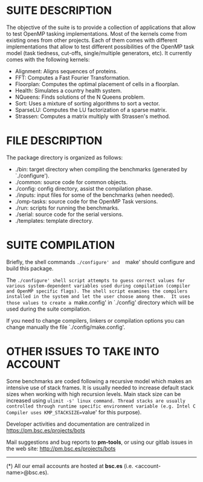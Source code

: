 SUITE DESCRIPTION
=================

The objective of the suite is to provide a collection of applications that allow to test
OpenMP tasking implementations. Most of the kernels come from existing ones from other
projects. Each of them comes with different implementations that allow to test different
possibilities of the OpenMP task model (task tiedness, cut-offs, single/multiple generators,
etc). It currently comes with the following kernels:

   + Alignment: Aligns sequences of proteins.
   + FFT: Computes a Fast Fourier Transformation.
   + Floorplan: Computes the optimal placement of cells in a floorplan.
   + Health: Simulates a country health system.
   + NQueens: Finds solutions of the N Queens problem.
   + Sort: Uses a mixture of sorting algorithms to sort a vector.
   + SparseLU: Computes the LU factorization of a sparse matrix.
   + Strassen: Computes a matrix multiply with Strassen's method.

FILE DESCRIPTION
================

The package directory is organized as follows:

   + ./bin: target directory when compiling the benchmarks (generated by `./configure').
   + ./common: source code for common objects.
   + ./config: config directory, assist the compilation phase.
   + ./inputs: input files for some of the benchmarks (when needed).
   + ./omp-tasks: source code for the OpenMP Task versions.
   + ./run: scripts for running the benchmarks.
   + ./serial: source code for the serial versions.
   + ./templates: template directory.

SUITE COMPILATION
=================

Briefly, the shell commands `./configure' and  `make' should configure and build this package.

The `./configure' shell script attempts to guess correct values for various system-dependent
variables used during compilation (compiler and OpenMP specific flags). The shell script
examines the compilers installed in the system and let the user choose among them.  It uses
those values to create a `make.config' in `./config' directory which will be used during
the suite compilation.

If you need to change compilers, linkers or compilation options you can change manually the
file `./config/make.config'.

OTHER ISSUES TO TAKE INTO ACCOUNT
=================================

Some benchmarks are coded following a recursive model which makes an intensive use of stack
frames. It is usually needed to increase default stack sizes when working with high recursion
levels. Main stack size can be increased using `ulimit -s' linux command. Thread stacks are
usually controlled through runtime specific environment variable (e.g. Intel C Compiler uses
KMP_STACKSIZE=`value' for this purpose).

Developer activities and documentation are centralized in https://pm.bsc.es/projects/bots
 
Mail suggestions and bug reports to **pm-tools**, or using our gitlab issues in the web
site: http://pm.bsc.es/projects/bots
 
***

(\*) All our email accounts are hosted at **bsc.es** (i.e. \<account-name\>@bsc.es).
